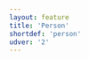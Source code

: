 ```yaml
---
layout: feature
title: 'Person'
shortdef: 'person'
udver: '2'
---
```

<!-- Interlanguage links updated Út zář 29 20:43:03 CEST 2020 -->
